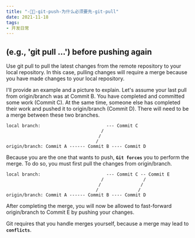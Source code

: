 ```yaml
---
title: "-🎨🎨-git-push-为什么必须要先-git-pull"
date: 2021-11-18
tags: 
- 开发日常
---
```

## (e.g., 'git pull ...') before pushing again
Use git pull to pull the latest changes from the remote repository to your local repository. In this case, pulling changes will require a merge because you have made changes to your local repository.

I'll provide an example and a picture to explain. Let's assume your last pull from origin/branch was at Commit B. You have completed and committed some work (Commit C). At the same time, someone else has completed their work and pushed it to origin/branch (Commit D). There will need to be a merge between these two branches.
```
local branch:                         --- Commit C 
                                    /
                                   /
                                  /
origin/branch: Commit A ------ Commit B ---- Commit D
```
Because you are the one that wants to push, **`Git forces`** you to perform the merge. To do so, you must first pull the changes from origin/branch.
```
local branch:                         --- Commit C -- Commit E
                                    /               /           
                                   /               /             
                                  /               /               
origin/branch: Commit A ------ Commit B ---- Commit D 
```
After completing the merge, you will now be allowed to fast-forward origin/branch to Commit E by pushing your changes.

Git requires that you handle merges yourself, because a merge may lead to **`conflicts`**.
